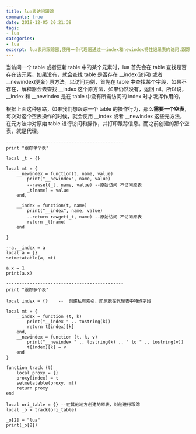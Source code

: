 ```yaml
---
title: lua表访问跟踪
comments: true
date: 2018-12-05 20:21:39
tags:
- lua
categories:
- lua
excerpt: lua表问跟踪器,使用一个代理器通过——index和newindex特性记录表的访问.跟踪lua表的赋值和取值table.key table.key = value会被跟踪.
---
```


当访问一个 table 或者更新 table 中的某个元素时，lua 首先会在 table 查找是否存在该元素，如果没有，就会查找 table 是否存在 __index(访问) 或者 __newindex(更新) 原方法。以访问为例，首先在 table 中查找某个字段，如果不存在，解释器会去查找 __index 这个原方法，如果仍然没有，返回 nil。所以说，__index 和 __newindex 是在 table 中没有所需访问的 index 时才发挥作用的。    


根据上面这种思路，如果我们想跟踪一个 table 的操作行为，那么**需要一个空表**，每次对这个空表操作的时候，就会使用 __index 或者 __newindex 这些元方法，在元方法中对原始 table 进行访问和操作，并打印跟踪信息。而之前创建的那个空表，就是代理。


```
---------------------------------------------
print "跟踪单个表"

local _t = {}

local mt = {
    __newindex = function(t, name, value)
		print("__newindex", name, value)
        --rawset(_t, name, value) --原始访问 不访问原表
		_t[name] = value
    end,

    __index = function(t, name)
		print("__index", name, value)
        --return rawget(_t, name) --原始访问 不访问原表
		return _t[name]
    end
		
}

--a.__index = a
local a = {}   
setmetatable(a, mt)

a.x = 1
print(a.x)

---------------------------------------------
print "跟踪多个表"

local index = {}    --  创建私有索引，即原表在代理表中特殊字段

local mt = {
    __index = function (t, k)
        print("__index " .. tostring(k))
        return t[index][k]
    end,
    __newindex = function (t, k, v)
        print("__newindex " .. tostring(k) .. " to " .. tostring(v))
        t[index][k] = v
    end
}

function track (t)
    local proxy = {}
    proxy[index] = t
    setmetatable(proxy, mt)
    return proxy
end

local ori_table = {} --在其他地方创建的原表，对他进行跟踪
local _o = track(ori_table)

_o[2] = "lua"
print(_o[2])
```